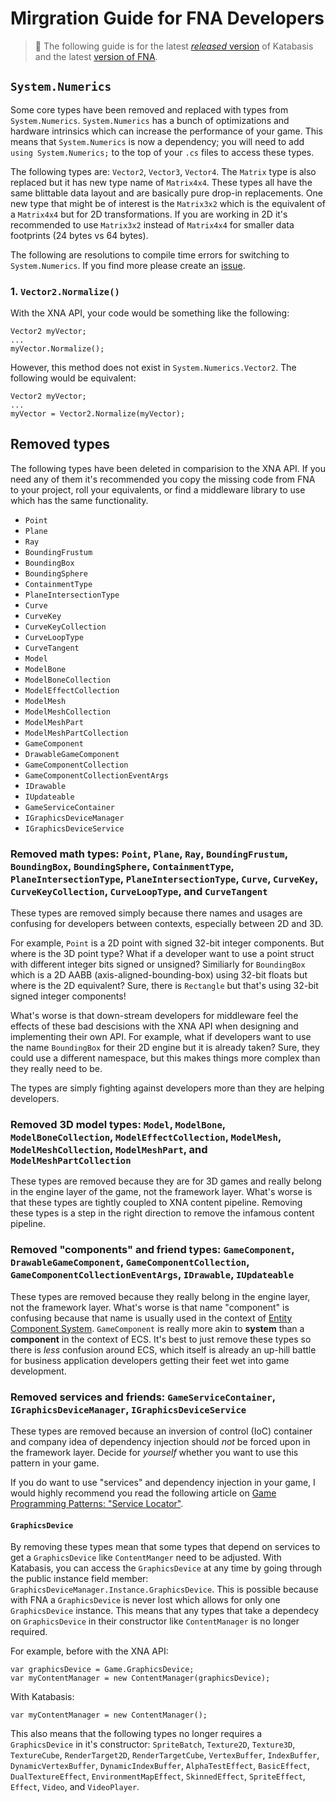 # Mirgration Guide for FNA Developers

> :notebook: The following guide is for the latest [*released* version](https://github.com/craftworkgames/Katabasis/tags) of Katabasis and the latest [version of FNA](https://github.com/FNA-XNA/FNA/releases).

## `System.Numerics`

Some core types have been removed and replaced with types from `System.Numerics`. `System.Numerics` has a bunch of optimizations and hardware intrinsics which can increase the performance of your game. This means that `System.Numerics` is now a dependency; you will need to add `using System.Numerics;` to the top of your `.cs` files to access these types.

The following types are: `Vector2`, `Vector3`, `Vector4`. The `Matrix` type is also replaced but it has new type name of `Matrix4x4`. These types all have the same blittable data layout and are basically pure drop-in replacements. One new type that might be of interest is the `Matrix3x2` which is the equivalent of a `Matrix4x4` but for 2D transformations. If you are working in 2D it's recommended to use `Matrix3x2` instead of `Matrix4x4` for smaller data footprints (24 bytes vs 64 bytes). 

The following are resolutions to compile time errors for switching to `System.Numerics`. If you find more please create an [issue](https://github.com/craftworkgames/Katabasis/issues).

### 1. `Vector2.Normalize()`

With the XNA API, your code would be something like the following:

```
Vector2 myVector;
...
myVector.Normalize();
```

However, this method does not exist in `System.Numerics.Vector2`. The following would be equivalent:

```
Vector2 myVector;
...
myVector = Vector2.Normalize(myVector);
```

## Removed types

The following types have been deleted in comparision to the XNA API. If you need any of them it's recommended you copy the missing code from FNA to your project, roll your equivalents, or find a middleware library to use which has the same functionality.

- `Point`
- `Plane`
- `Ray`
- `BoundingFrustum`
- `BoundingBox`
- `BoundingSphere`
- `ContainmentType`
- `PlaneIntersectionType`
- `Curve`
- `CurveKey`
- `CurveKeyCollection`
- `CurveLoopType`
- `CurveTangent`
- `Model`
- `ModelBone`
- `ModelBoneCollection`
- `ModelEffectCollection`
- `ModelMesh`
- `ModelMeshCollection`
- `ModelMeshPart`
- `ModelMeshPartCollection`
- `GameComponent`
- `DrawableGameComponent`
- `GameComponentCollection`
- `GameComponentCollectionEventArgs`
- `IDrawable`
- `IUpdateable`
- `GameServiceContainer`
- `IGraphicsDeviceManager`
- `IGraphicsDeviceService`


### Removed math types: `Point`, `Plane`, `Ray`, `BoundingFrustum`, `BoundingBox`, `BoundingSphere`, `ContainmentType`, `PlaneIntersectionType`, `PlaneIntersectionType`, `Curve`, `CurveKey`, `CurveKeyCollection`, `CurveLoopType`, and `CurveTangent`

These types are removed simply because there names and usages are confusing for developers between contexts, especially between 2D and 3D. 

For example, `Point` is a 2D point with signed 32-bit integer components. But where is the 3D point type? What if a developer want to use a point struct with different integer bits signed or unsigned? Similiarly for `BoundingBox` which is a 2D AABB (axis-aligned-bounding-box) using 32-bit floats but where is the 2D equivalent? Sure, there is `Rectangle` but that's using 32-bit signed integer components! 

What's worse is that down-stream developers for middleware feel the effects of these bad descisions with the XNA API when designing and implementing their own API. For example, what if developers want to use the name `BoundingBox` for their 2D engine but it is already taken? Sure, they could use a different namespace, but this makes things more complex than they really need to be.

The types are simply fighting against developers more than they are helping developers.

### Removed 3D model types: `Model`, `ModelBone`, `ModelBoneCollection`, `ModelEffectCollection`, `ModelMesh`, `ModelMeshCollection`, `ModelMeshPart`, and `ModelMeshPartCollection`

These types are removed because they are for 3D games and really belong in the engine layer of the game, not the framework layer. What's worse is that these types are tightly coupled to XNA content pipeline. Removing these types is a step in the right direction to remove the infamous content pipeline.

### Removed "components" and friend types: `GameComponent`, `DrawableGameComponent`, `GameComponentCollection`, `GameComponentCollectionEventArgs`, `IDrawable`, `IUpdateable`

These types are removed because they really belong in the engine layer, not the framework layer. What's worse is that name "component" is confusing because that name is usually used in the context of [Entity Component System](https://github.com/SanderMertens/ecs-faq). `GameComponent` is really more akin to **system** than a **component** in the context of ECS. It's best to just remove these types so there is *less* confusion around ECS, which itself is already an up-hill battle for business application developers getting their feet wet into game development.

### Removed services and friends: `GameServiceContainer`, `IGraphicsDeviceManager`, `IGraphicsDeviceService`

These types are removed because an inversion of control (IoC) container and company idea of dependency injection should *not* be forced upon in the framework layer. Decide for *yourself* whether you want to use this pattern in your game. 

If you do want to use "services" and dependency injection in your game, I would highly recommend you read the following article on [Game Programming Patterns: "Service Locator"](https://gameprogrammingpatterns.com/service-locator.html).

#### `GraphicsDevice`

By removing these types mean that some types that depend on services to get a `GraphicsDevice` like `ContentManger` need to be adjusted. With Katabasis, you can access the `GraphicsDevice` at any time by going through the public instance field member: `GraphicsDeviceManager.Instance.GraphicsDevice`. This is possible because with FNA a `GraphicsDevice` is never lost which allows for only one `GraphicsDevice` instance. This means that any types that take a dependecy on `GraphicsDevice` in their constructor like `ContentManager` is no longer required.

For example, before with the XNA API:

```
var graphicsDevice = Game.GraphicsDevice;
var myContentManager = new ContentManager(graphicsDevice);
```

With Katabasis:
```
var myContentManager = new ContentManager();
```

This also means that the following types no longer requires a `GraphicsDevice` in it's constructor: `SpriteBatch`, `Texture2D`, `Texture3D`, `TextureCube`, `RenderTarget2D`, `RenderTargetCube`, `VertexBuffer`, `IndexBuffer`, `DynamicVertexBuffer`, `DynamicIndexBuffer`, `AlphaTestEffect`, `BasicEffect`, `DualTextureEffect`, `EnvironmentMapEffect`, `SkinnedEffect`, `SpriteEffect`, `Effect`, `Video`, and `VideoPlayer`.